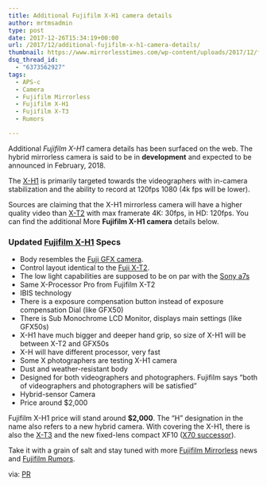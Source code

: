```yaml
---
title: Additional Fujifilm X-H1 camera details
author: mrtmsadmin
type: post
date: 2017-12-26T15:34:19+00:00
url: /2017/12/additional-fujifilm-x-h1-camera-details/
thumbnail: https://www.mirrorlesstimes.com/wp-content/uploads/2017/12/fujifilm-x-h1-features.jpg
dsq_thread_id:
  - "6373562927"
tags:
  - APS-c
  - Camera
  - Fujifilm Mirrorless
  - Fujifilm X-H1
  - Fujifilm X-T3
  - Rumors

---
```

Additional _Fujifilm X-H1_ camera details has been surfaced on the web. The hybrid mirrorless camera is said to be in **development** and expected to be announced in February, 2018.

The <a href="https://www.mirrorlesstimes.com/tag/fujifilm-x-h1/" target="_blank" rel="noopener">X-H1</a> is primarily targeted towards the videographers with in-camera stabilization and the ability to record at 120fps 1080 (4k fps will be lower).

Sources are claiming that the X-H1 mirrorless camera will have a higher quality video than <a href="https://aax-us-east.amazon-adsystem.com/x/c/QkiTAVV-fZSK6QzWOWJKnawAAAFgk2zvKwEAAAFKAaB2OEE/https://assoc-redirect.amazon.com/g/r/http://www.amazon.com/Fujifilm-X-T2-Mirrorless-F2-8-4-0-Lens/dp/B01I3LNQ6M/ref=as_at/?imprToken=ytz.Yf5c1PCTp5XBhANVSQ&slotNum=0&ie=UTF8&qid=1514272581&sr=8-3&keywords=fujifilm+x-t2&linkCode=sl1&tag=daicamnew-20&linkId=2db909a763143a505c94b6e55e1aa13a" target="_blank" rel="noopener">X-T2</a> with max framerate 4K: 30fps, in HD: 120fps. You can find the additional More **Fujifilm X-H1 camera** details below.<!--more-->

### Updated <a href="https://www.mirrorlesstimes.com/tag/fujifilm-x-h1/" target="_blank" rel="noopener">Fujifilm X-H1</a> Specs

  * Body resembles the <a href="https://aax-us-east.amazon-adsystem.com/x/c/QkiTAVV-fZSK6QzWOWJKnawAAAFgk2zvKwEAAAFKAaB2OEE/https://assoc-redirect.amazon.com/g/r/http://www.amazon.com/Fujifilm-GFX-50S-Mirrorless-Body/dp/B01MZARM64/ref=as_at/?imprToken=ytz.Yf5c1PCTp5XBhANVSQ&slotNum=1&s=electronics&ie=UTF8&qid=1514272635&sr=1-1&keywords=fujifilm+gfx+50s&linkCode=sl1&tag=daicamnew-20&linkId=620ce018fbb323d790453b850c1aa010" target="_blank" rel="noopener">Fuji GFX camera</a>.
  * Control layout identical to the <a href="https://aax-us-east.amazon-adsystem.com/x/c/QkiTAVV-fZSK6QzWOWJKnawAAAFgk2zvKwEAAAFKAaB2OEE/https://assoc-redirect.amazon.com/g/r/http://www.amazon.com/Fujifilm-X-T2-Mirrorless-F2-8-4-0-Lens/dp/B01I3LNQ6M/ref=as_at/?imprToken=ytz.Yf5c1PCTp5XBhANVSQ&slotNum=2&ie=UTF8&qid=1514272581&sr=8-3&keywords=fujifilm+x-t2&linkCode=sl1&tag=daicamnew-20&linkId=2db909a763143a505c94b6e55e1aa13a" target="_blank" rel="noopener">Fuji X-T2</a>.
  * The low light capabilities are supposed to be on par with the <a href="https://aax-us-east.amazon-adsystem.com/x/c/QkiTAVV-fZSK6QzWOWJKnawAAAFgk2zvKwEAAAFKAaB2OEE/https://assoc-redirect.amazon.com/g/r/http://amzn.to/2C5zPk4/ref=as_at?linkCode=w61&imprToken=ytz.Yf5c1PCTp5XBhANVSQ&slotNum=3" target="_blank" rel="noopener">Sony a7s</a>
  * Same X-Processor Pro from Fujifilm X-T2
  * IBIS technology
  * There is a exposure compensation button instead of exposure compensation Dial (like GFX50)
  * There is Sub Monochrome LCD Monitor, displays main settings (like GFX50s)
  * X-H1 have much bigger and deeper hand grip, so size of X-H1 will be between X-T2 and GFX50s
  * X-H will have different processor, very fast
  * Some X photographers are testing X-H1 camera
  * Dust and weather-resistant body
  * Designed for both videographers and photographers. Fujifilm says “both of videographers and photographers will be satisfied”
  * Hybrid-sensor Camera
  * Price around $2,000

Fujifilm X-H1 price will stand around **$2,000**. The “H” designation in the name also refers to a new hybrid camera. With covering the X-H1, there is also the [X-T3][1] and the new fixed-lens compact XF10 (<a href="https://aax-us-east.amazon-adsystem.com/x/c/Qlbs439XPdispj_jtNDz6WoAAAFgU9BKjwEAAAFKAZ1jqeo/https://assoc-redirect.amazon.com/g/r/http://www.amazon.com/Fujifilm-X70-Digital-Camera-Black/dp/B019Y5UBPU/ref=as_at/?imprToken=z6VyaLXgNYvgjRW65qBYEQ&slotNum=0&ie=UTF8&qid=1512457843&sr=8-2&keywords=fujifilm+x70&linkCode=sl1&tag=daicamnew-20&linkId=e64854e22c2d8f9efd3d1f45c293f5ed" target="_blank" rel="nofollow noopener">X70 successor</a>).

Take it with a grain of salt and stay tuned with more [Fujifilm Mirrorless][2] news and <a href="https://www.dailycameranews.com/tag/fujifilm-rumors/" target="_blank" rel="noopener">Fujifilm Rumors</a>.

via: <a href="https://photorumors.com/2017/12/25/additional-fuji-x-h1-camera-details/" target="_blank" rel="nofollow external noopener noreferrer" data-wpel-link="external">PR</a>

 [1]: https://www.dailycameranews.com/2017/12/fujifilm-x-t3-announced-photokina-2018/
 [2]: https://www.mirrorlesstimes.com/tag/fujifilm-mirrorless/